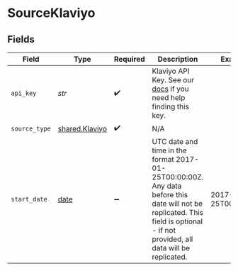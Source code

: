 # SourceKlaviyo


## Fields

| Field                                                                                                                                                                          | Type                                                                                                                                                                           | Required                                                                                                                                                                       | Description                                                                                                                                                                    | Example                                                                                                                                                                        |
| ------------------------------------------------------------------------------------------------------------------------------------------------------------------------------ | ------------------------------------------------------------------------------------------------------------------------------------------------------------------------------ | ------------------------------------------------------------------------------------------------------------------------------------------------------------------------------ | ------------------------------------------------------------------------------------------------------------------------------------------------------------------------------ | ------------------------------------------------------------------------------------------------------------------------------------------------------------------------------ |
| `api_key`                                                                                                                                                                      | *str*                                                                                                                                                                          | :heavy_check_mark:                                                                                                                                                             | Klaviyo API Key. See our <a href="https://docs.airbyte.com/integrations/sources/klaviyo">docs</a> if you need help finding this key.                                           |                                                                                                                                                                                |
| `source_type`                                                                                                                                                                  | [shared.Klaviyo](../../models/shared/klaviyo.md)                                                                                                                               | :heavy_check_mark:                                                                                                                                                             | N/A                                                                                                                                                                            |                                                                                                                                                                                |
| `start_date`                                                                                                                                                                   | [date](https://docs.python.org/3/library/datetime.html#date-objects)                                                                                                           | :heavy_minus_sign:                                                                                                                                                             | UTC date and time in the format 2017-01-25T00:00:00Z. Any data before this date will not be replicated. This field is optional - if not provided, all data will be replicated. | 2017-01-25T00:00:00Z                                                                                                                                                           |